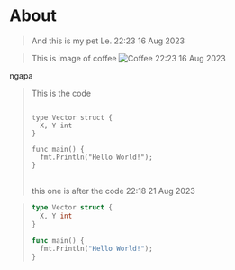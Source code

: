 # About

> And this is my pet Le.
> <time>22:23 16 Aug 2023</time>

> This is image of coffee
> <img src="https://external-content.duckduckgo.com/iu/?u=https%3A%2F%2Fsvasthaayurveda.com%2Fwp-content%2Fuploads%2F2015%2F05%2Fcup-of-coffee-and-roasted-beans-on-wood-table-uhd-4k-wallpaper.jpg&f=1&nofb=1&ipt=6d5219e321c06370e8ea579ed864f65c9a2eb5703449f4d0996388d8eb1b37df&ipo=images" alt="Coffee"></img>
> <time>22:23 16 Aug 2023</time>

ngapa

> This is the code
> <pre>
> <code class="language-go">
> type Vector struct {
>   X, Y int
> }
> 
> func main() {
>   fmt.Println("Hello World!");
> }
> </code>
> </pre>
> this one is after the code
> <time>22:18 21 Aug 2023</time>

> ```go
> type Vector struct {
>   X, Y int
> }
> 
> func main() {
>   fmt.Println("Hello World!");
> }
> ```


